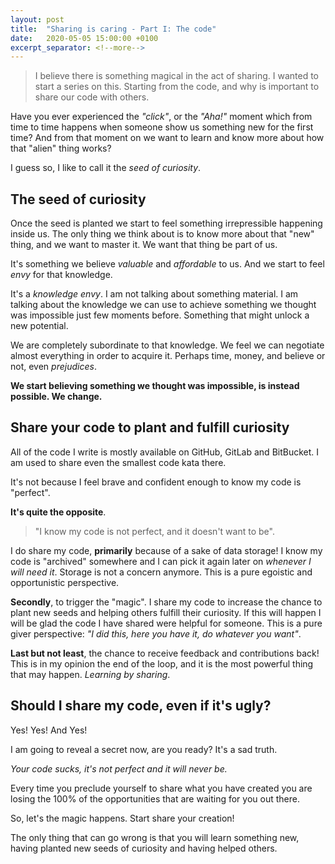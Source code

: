 ```yaml
---
layout: post
title:  "Sharing is caring - Part I: The code"
date:   2020-05-05 15:00:00 +0100
excerpt_separator: <!--more-->
---
```


> I believe there is something magical in the act of sharing. I wanted to start a series on this. Starting from the code, and why is important to share our code with others.

<!--more-->

Have you ever experienced the _"click"_, or the _"Aha!"_ moment which from time to time happens when someone show us something new for the first time? And from that moment on we want to learn and know more about how that "alien" thing works?

I guess so, I like to call it the _seed of curiosity_.

## The seed of curiosity

Once the seed is planted we start to feel something irrepressible happening inside us. The only thing we think about is to know more about that "new" thing, and we want to master it. We want that thing be part of us.

It's something we believe _valuable_ and _affordable_ to us. And we start to feel _envy_ for that knowledge.

It's a _knowledge envy_. I am not talking about something material. I am talking about the knowledge we can use to achieve something we thought was impossible just few moments before. Something that might unlock a new potential.

We are completely subordinate to that knowledge. We feel we can negotiate almost everything in order to acquire it. Perhaps time, money, and believe or not, even _prejudices_.

**We start believing something we thought was impossible, is instead possible. We change.**

## Share your code to plant and fulfill curiosity

All of the code I write is mostly available on GitHub, GitLab and BitBucket. I am used to share even the smallest code kata there.

It's not because I feel brave and confident enough to know my code is "perfect".

**It's quite the opposite**.

> "I know my code is not perfect, and it doesn't want to be".

I do share my code, **primarily** because of a sake of data storage! I know my code is "archived" somewhere and I can pick it again later on _whenever I will need it_. Storage is not a concern anymore. This is a pure egoistic and opportunistic perspective.

**Secondly**, to trigger the "magic". I share my code to increase the chance to plant new seeds and helping others fulfill their curiosity. If this will happen I will be glad the code I have shared were helpful for someone. This is a pure giver perspective: _"I did this, here you have it, do whatever you want"_.

**Last but not least**, the chance to receive feedback and contributions back! This is in my opinion the end of the loop, and it is the most powerful thing that may happen. _Learning by sharing_.

## Should I share my code, even if it's ugly?

Yes! Yes! And Yes!

I am going to reveal a secret now, are you ready? It's a sad truth.

_Your code sucks, it's not perfect and it will never be._

Every time you preclude yourself to share what you have created you are losing the 100% of the opportunities that are waiting for you out there.

So, let's the magic happens. Start share your creation!

The only thing that can go wrong is that you will learn something new, having planted new seeds of curiosity and having helped others.
